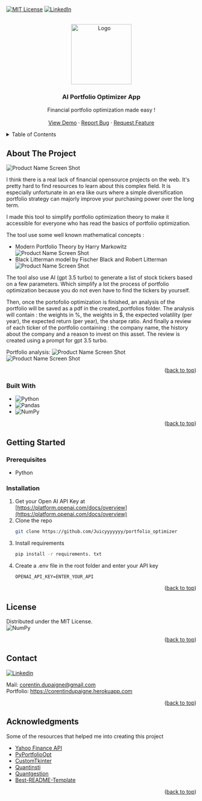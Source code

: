 <!-- Improved compatibility of back to top link: See: https://github.com/othneildrew/Best-README-Template/pull/73 -->
<a name="readme-top"></a>
<!--
*** Thanks for checking out the Best-README-Template. If you have a suggestion
*** that would make this better, please fork the repo and create a pull request
*** or simply open an issue with the tag "enhancement".
*** Don't forget to give the project a star!
*** Thanks again! Now go create something AMAZING! :D
-->



<!-- PROJECT SHIELDS -->
<!--
*** I'm using markdown "reference style" links for readability.
*** Reference links are enclosed in brackets [ ] instead of parentheses ( ).
*** See the bottom of this document for the declaration of the reference variables
*** for contributors-url, forks-url, etc. This is an optional, concise syntax you may use.
*** https://www.markdownguide.org/basic-syntax/#reference-style-links
-->
[![MIT License][license-shield]][license-url]
[![LinkedIn][linkedin-shield]][linkedin-url]



<!-- PROJECT LOGO -->
<br />
<div align="center" id="readme-top">
  <a>
    <img src="images/logo.png" alt="Logo" width="160" height="160">
  </a>

  <h3 align="center">AI Portfolio Optimizer App</h3>

  <p align="center">
    Financial portfolio optimization made easy !
    <br />
    <br />
    <a href="https://github.com/othneildrew/Best-README-Template">View Demo</a>
    ·
    <a href="https://github.com/othneildrew/Best-README-Template/issues">Report Bug</a>
    ·
    <a href="https://github.com/othneildrew/Best-README-Template/issues">Request Feature</a>
  </p>
</div>



<!-- TABLE OF CONTENTS -->
<details>
  <summary>Table of Contents</summary>
  <ol>
    <li>
      <a href="#about-the-project">About The Project</a>
      <ul>
        <li><a href="#built-with">Built With</a></li>
      </ul>
    </li>
    <li>
      <a href="#getting-started">Getting Started</a>
      <ul>
        <li><a href="#prerequisites">Prerequisites</a></li>
        <li><a href="#installation">Installation</a></li>
      </ul>
    </li>
    <li><a href="#license">License</a></li>
    <li><a href="#contact">Contact</a></li>
    <li><a href="#acknowledgments">Acknowledgments</a></li>
  </ol>
</details>



<!-- ABOUT THE PROJECT -->
## About The Project

![Product Name Screen Shot](images/main_app.png)

I think there is a real lack of financial opensource projects on the web. It's pretty hard to find resources to learn about this complex field. 
It is especially unfortunate in an era like ours where a simple diversification portfolio strategy can majorly improve your purchasing
power over the long term. 

I made this tool to simplify portfolio optimization theory to make it accessible for everyone who has read
the basics of portfolio optimization.

The tool use some well known mathematical concepts :
* Modern Portfolio Theory by Harry Markowitz
![Product Name Screen Shot](images/efficient_frontier.png)
* Black Litterman model by Fischer Black and Robert Litterman
![Product Name Screen Shot](images/black_litterman.png)

The tool also use AI (gpt 3.5 turbo) to generate a list of stock tickers based on 
a few parameters. Which simplify a lot the process of portfolio optimization
because you do not even have to find the tickers by yourself.

Then, once the portofolio optimization is finished, an analysis of the portfolio
will be saved as a pdf in the created_portfolios folder. The analysis will contain :
the weights in %, the weights in $, the expected volatility (per year), the expected
return (per year), the sharpe ratio. And finally a review of each ticker of the portfolio
containing : the company name, the history about the company and a reason to invest
on this asset. The review is created using a prompt for gpt 3.5 turbo.

Portfolio analysis:
![Product Name Screen Shot](images/pdf_1.png)
![Product Name Screen Shot](images/pdf_2.png)

<p align="right">(<a href="#readme-top">back to top</a>)</p>



### Built With


* ![Python](https://img.shields.io/badge/python-3670A0?style=for-the-badge&logo=python&logoColor=ffdd54)
* ![Pandas](https://img.shields.io/badge/pandas-%23150458.svg?style=for-the-badge&logo=pandas&logoColor=white)
* ![NumPy](https://img.shields.io/badge/numpy-%23013243.svg?style=for-the-badge&logo=numpy&logoColor=white)

<p align="right">(<a href="#readme-top">back to top</a>)</p>



<!-- GETTING STARTED -->
## Getting Started



### Prerequisites

* Python

### Installation

1. Get your Open AI API Key at [https://platform.openai.com/docs/overview](https://platform.openai.com/docs/overview)
2. Clone the repo
   ```sh
   git clone https://github.com/Juicyyyyyyy/portfolio_optimizer
   ```
3. Install requirements
   ```sh
   pip install -r requirements. txt
   ```
4. Create a .env file in the root folder and enter your API key
   ```dotenv
   OPENAI_API_KEY=ENTER_YOUR_API
   ```

<p align="right">(<a href="#readme-top">back to top</a>)</p>


<!-- LICENSE -->
## License

Distributed under the MIT License. </br>
![NumPy](https://img.shields.io/github/license/Ileriayo/markdown-badges?style=for-the-badge)

<p align="right">(<a href="#readme-top">back to top</a>)</p>



<!-- CONTACT -->
## Contact

[![Linkedin](https://img.shields.io/badge/linkedin-%230077B5.svg?style=for-the-badge&logo=linkedin&logoColor=white)](https://pandas.pydata.org/)

Mail: corentin.dupaigne@gmail.com
</br>
Portfolio: https://corentindupaigne.herokuapp.com

<p align="right">(<a href="#readme-top">back to top</a>)</p>



<!-- ACKNOWLEDGMENTS -->
## Acknowledgments

Some of the resources that helped me into creating this project

* [Yahoo Finance API](https://developer.yahoo.com/api/)
* [PyPortfolioOpt](https://github.com/robertmartin8/PyPortfolioOpt)
* [CustomTkinter](https://github.com/TomSchimansky/CustomTkinter)
* [Quantinsti](https://blog.quantinsti.com/calculating-covariance-matrix-portfolio-variance/)
* [Quantgestion](https://quantgestion.fr/le-modele-de-fisher-black-et-robert-litterman/)
* [Best-README-Template](https://github.com/othneildrew/Best-README-Template)

<p align="right">(<a href="#readme-top">back to top</a>)</p>



<!-- MARKDOWN LINKS & IMAGES -->
<!-- https://www.markdownguide.org/basic-syntax/#reference-style-links -->
[contributors-shield]: https://img.shields.io/github/contributors/othneildrew/Best-README-Template.svg?style=for-the-badge
[contributors-url]: https://github.com/othneildrew/Best-README-Template/graphs/contributors
[forks-shield]: https://img.shields.io/github/forks/othneildrew/Best-README-Template.svg?style=for-the-badge
[forks-url]: https://github.com/othneildrew/Best-README-Template/network/members
[stars-shield]: https://img.shields.io/github/stars/othneildrew/Best-README-Template.svg?style=for-the-badge
[stars-url]: https://github.com/othneildrew/Best-README-Template/stargazers
[issues-shield]: https://img.shields.io/github/issues/othneildrew/Best-README-Template.svg?style=for-the-badge
[issues-url]: https://github.com/othneildrew/Best-README-Template/issues
[license-shield]: https://img.shields.io/github/license/othneildrew/Best-README-Template.svg?style=for-the-badge
[license-url]: https://github.com/othneildrew/Best-README-Template/blob/master/LICENSE.txt
[linkedin-shield]: https://img.shields.io/badge/-LinkedIn-black.svg?style=for-the-badge&logo=linkedin&colorB=555
[linkedin-url]: https://www.linkedin.com/in/corentin-dupaigne-b449a1242
[product-screenshot]: images/main_app.png
[Next.js]: https://img.shields.io/badge/next.js-000000?style=for-the-badge&logo=nextdotjs&logoColor=white
[Next-url]: https://nextjs.org/
[React.js]: https://img.shields.io/badge/React-20232A?style=for-the-badge&logo=react&logoColor=61DAFB
[React-url]: https://reactjs.org/
[Vue.js]: https://img.shields.io/badge/Vue.js-35495E?style=for-the-badge&logo=vuedotjs&logoColor=4FC08D
[Vue-url]: https://vuejs.org/
[Angular.io]: https://img.shields.io/badge/Angular-DD0031?style=for-the-badge&logo=angular&logoColor=white
[Angular-url]: https://angular.io/
[Svelte.dev]: https://img.shields.io/badge/Svelte-4A4A55?style=for-the-badge&logo=svelte&logoColor=FF3E00
[Svelte-url]: https://svelte.dev/
[Laravel.com]: https://img.shields.io/badge/Laravel-FF2D20?style=for-the-badge&logo=laravel&logoColor=white
[Laravel-url]: https://laravel.com
[Bootstrap.com]: https://img.shields.io/badge/Bootstrap-563D7C?style=for-the-badge&logo=bootstrap&logoColor=white
[Bootstrap-url]: https://getbootstrap.com
[JQuery.com]: https://img.shields.io/badge/jQuery-0769AD?style=for-the-badge&logo=jquery&logoColor=white
[JQuery-url]: https://jquery.com 
